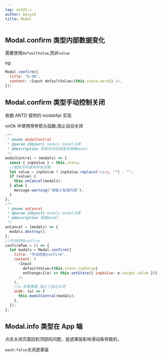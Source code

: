 ```yaml
---
tag: antd3.x
author: beiysd
title: Modal
---
```


## Modal.confirm 类型内部数据变化

需要使用<code>defaultValue</code>,而非<code>value</code>

eg:

```js
Modal.confirm({
  title: "K-ON",
  content: <Input defaultValue={this.state.words} />,
});
```

## Modal.confirm 类型手动控制关闭

依据 ANTD 提供的 modalApi 实现

onOk 中使用带参箭头函数,阻止自动关闭

```js
/**
 * @name modalContral
 * @param {Object} modals modal元素
 * @description 有条件的选择是否销毁modal
 */
modalContral = (modals) => {
  const { inpValue } = this.state;
  //剔除字符串中所有空格
  let value = inpValue ? inpValue.replace(/\s/g, "") : "";
  if (value) {
    this.onCancel(modals);
  } else {
    message.warning("请输入有效内容");
  }
};
/**
 * @name onCancel
 * @param {Object} modals modal元素
 * @description 销毁modal
 */
onCancel = (modals) => {
  modals.destroy();
};
//手动控制confirm
confirmTwo = () => {
  let modals = Modal.confirm({
    title: "手动控制confirm",
    content: (
      <Input
        defaultValue={this.state.inpValue}
        onChange={(e) => this.setState({ inpValue: e.target.value })}
      />
    ),
    //e-非常重要,阻止了自动关闭
    onOk: (e) => {
      this.modalContral(modals);
    },
  });
};
```

## Modal.info 类型在 App 端

点击关闭页面回到顶部的问题，是遮罩层影响滑动条导致的，

<code>mask:false</code>关闭遮罩层
